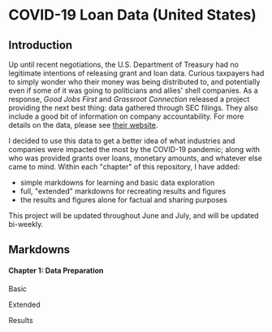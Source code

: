 # COVID-19 Loan Data (United States)

## Introduction

Up until recent negotiations, the U.S. Department of Treasury had no legitimate intentions of releasing grant and loan data. Curious taxpayers had to simply wonder who their money was being distributed to, and potentially even if some of it was going to politicians and allies' shell companies. As a response, <i>Good Jobs First</i> and <i>Grassroot Connection</i> released a project providing the next best thing: data gathered through SEC filings. They also include a good bit of information on company accountability. For more details on the data, please see [their website](https://covidstimuluswatch.org/sources).

I decided to use this data to get a better idea of what industries and companies were impacted the most by the COVID-19 pandemic; along with who was provided grants over loans, monetary amounts, and whatever else came to mind. Within each "chapter" of this repository, I have added:

* simple markdowns for learning and basic data exploration
* full, "extended" markdowns for recreating results and figures
* the results and figures alone for factual and sharing purposes

This project will be updated throughout June and July, and will be updated bi-weekly. 

## Markdowns

#### Chapter 1: Data Preparation

<span align="left">Basic</p> <span align="center">Extended</p> <span align="right">Results</p>
